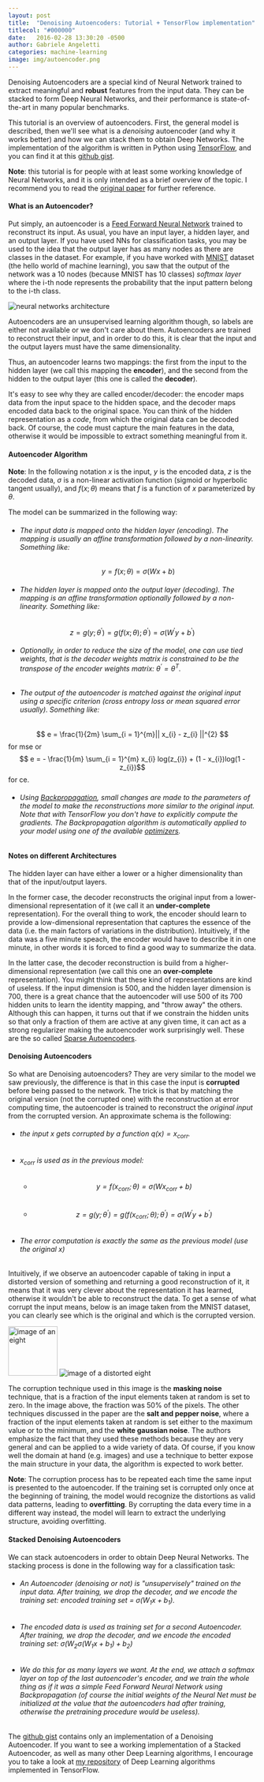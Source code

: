 ```yaml
---
layout: post
title:  "Denoising Autoencoders: Tutorial + TensorFlow implementation"
titlecol: "#000000"
date:   2016-02-28 13:30:20 -0500
author: Gabriele Angeletti
categories: machine-learning
image: img/autoencoder.png
---
```

Denoising Autoencoders are a special kind of Neural Network trained to extract meaningful and **robust** features from the input data. They can be stacked to form Deep Neural Networks, and their performance is state-of-the-art in many popular benchmarks.

This tutorial is an overview of autoencoders. First, the general model is described, then we'll see what is a *denoising* autoencoder (and why it works better) and how we can stack them to obtain Deep Networks.
The implementation of the algorithm is written in Python using [TensorFlow][tf], and you can find it at this [github gist][gs].

**Note**: this tutorial is for people with at least some working knowledge of Neural Networks, and it is only intended as a brief overview of the topic. I recommend you to read the [original paper][sdaepaper] for further reference.

#### What is an Autoencoder?

Put simply, an autoencoder is a [Feed Forward Neural Network][ffnn] trained to reconstruct its input. As usual, you have an input layer, a hidden layer, and an output layer. If you have used NNs for classification tasks, you may be used to the idea that the output layer has as many nodes as there are classes in the dataset. For example, if you have worked with [MNIST][mnst] dataset (the hello world of machine learning), you saw that the output of the network was a 10 nodes (because MNIST has 10 classes) *softmax layer* where the i-th node represents the probability that the input pattern belong to the i-th class.

<img src="../../../../../img/autoencoder.png" alt="neural networks architecture">

Autoencoders are an unsupervised learning algorithm though, so labels are either not available or we don't care about them. Autoencoders are trained to reconstruct their input, and in order to do this, it is clear that the input and the output layers must have the same dimensionality.

Thus, an autoencoder learns two mappings: the first from the input to the hidden layer (we call this mapping the **encoder**), and the second from the hidden to the output layer (this one is called the **decoder**).

It's easy to see why they are called encoder/decoder: the encoder maps data from the input space to the hidden space, and the decoder maps encoded data back to the original space. You can think of the hidden representation as a *code*, from which the original data can be decoded back. Of course, the code must capture the main features in the data, otherwise it would be impossible to extract something meaningful from it.

#### Autoencoder Algorithm

**Note**: In the following notation $x$ is the input, $y$ is the encoded data, $z$ is the decoded data, $\sigma$ is a non-linear activation function (sigmoid or hyperbolic tangent usually), and $f(x ; \theta)$ means that $f$ is a function of $x$ parameterized by $\theta$.

The model can be summarized in the following way:

* ###### The input data is mapped onto the hidden layer (*encoding*). The mapping is usually an affine transformation  followed by a non-linearity. Something like:
   $$ y = f(x ; \theta) = \sigma(Wx + b) $$
* ###### The hidden layer is mapped onto the output layer (*decoding*). The mapping is an affine transformation optionally followed by a non-linearity. Something like:
$$ z = g(y ; \theta^{'}) = g(f(x ; \theta) ; \theta^{'}) = \sigma(W^{'}y + b^{'}) $$
* ###### Optionally, in order to reduce the size of the model, one can use *tied weights*, that is the decoder weights matrix is constrained to be the transpose of the encoder weights matrix: $\theta^{'} = \theta^{T}$.
* ###### The output of the autoencoder is matched against the original input using a specific criterion (cross entropy loss or mean squared error usually). Something like:
$$ e = \frac{1}{2m} \sum_{i = 1}^{m}|| x_{i} - z_{i} ||^{2} $$ for mse or
$$ e = - \frac{1}{m} \sum_{i = 1}^{m} x_{i} log(z_{i}) + (1 - x_{i})log(1 - z_{i})$$ for ce.
* ###### Using [Backpropagation][bp], small changes are made to the parameters of the model to make the reconstructions more similar to the original input. Note that with TensorFlow you don't have to explicitly compute the gradients. The Backpropagation algorithm is automatically applied to your model using one of the available [optimizers][tfopt].

#### Notes on different Architectures

The hidden layer can have either a lower or a higher dimensionality than that of the input/output layers.

In the former case, the decoder reconstructs the original input from a lower-dimensional representation of it (we call it an **under-complete** representation). For the overall thing to work, the encoder should learn to provide a low-dimensional representation that captures the essence of the data (i.e. the main factors of variations in the distribution). Intuitively, if the data was a five minute speach, the encoder would have to describe it in one minute, in other words it is forced to find a good way to summarize the data.

In the latter case, the decoder reconstruction is build from a higher-dimensional representation (we call this one an **over-complete** representation). You might think that these kind of representations are kind of useless. If the input dimension is 500, and the hidden layer dimension is 700, there is a great chance that the autoencoder will use 500 of its 700 hidden units to learn the identity mapping, and "throw away" the others.
Although this can happen, it turns out that if we constrain the hidden units so that only a fraction of them are active at any given time, it can act as a strong regularizer making the autoencoder work surprisingly well. These are the so called [Sparse Autoencoders][sae].

#### Denoising Autoencoders

So what are Denoising autoencoders? They are very similar to the model we saw previously, the difference is that in this case the input is **corrupted** before being passed to the network. The trick is that by matching the original version (not the corrupted one) with the reconstruction at error computing time, the autoencoder is trained to reconstruct the *original input* from the corrupted version. An approximate schema is the following:

* ###### the input $x$ gets corrupted by a function $q(x) = x_{corr}$.
* ###### $x_{corr}$ is used as in the previous model:
  * ###### $$ y = f(x_{corr} ; \theta) = \sigma(Wx_{corr} + b) $$
  * ###### $$ z = g(y ; \theta^{'}) = g(f(x_{corr} ; \theta) ; \theta^{'}) = \sigma(W^{'}y + b^{'}) $$
* ###### The error computation is exactly the same as the previous model (use the original x)

Intuitively, if we observe an autoencoder capable of taking in input a distorted version of something and returning a good reconstruction of it, it means that it was very clever about the representation it has learned, otherwise it wouldn't be able to reconstruct the data.
To get a sense of what corrupt the input means, below is an image taken from the MNIST dataset, you can clearly see which is the original and which is the corrupted version.

<img src="../../../../../img/8.png" width="100px !important" alt="image of an eight">
<img src="../../../../../img/8c.png" alt="image of a distorted eight">

The corruption technique used in this image is the **masking noise** technique, that is a fraction of the input elements taken at random is set to zero. In the image above, the fraction was 50% of the pixels.
The other techniques discussed in the paper are the **salt and pepper noise**, where a fraction of the input elements taken at random is set either to the maximum value or to the minimum, and the **white gaussian noise**. The authors emphasize the fact that they used these methods because they are very general and can be applied to a wide variety of data. Of course, if you know well the domain at hand (e.g. images) and use a technique to better expose the main structure in your data, the algorithm is expected to work better.

**Note**: The corruption process has to be repeated each time the same input is presented to the autoencoder. If the training set is corrupted only once at the beginning of training, the model would recognize the distortions as valid data patterns, leading to **overfitting**. By corrupting the data every time in a different way instead, the model will learn to extract the underlying structure, avoiding overfitting.

#### Stacked Denoising Autoencoders

We can stack autoencoders in order to obtain Deep Neural Networks. The stacking process is done in the following way for a classification task:

* ###### An Autoencoder (denoising or not) is "unsupervisely" trained on the input data. After training, we drop the decoder, and we encode the training set: encoded training set = $\sigma(W_{1}x + b_{1})$.
* ###### The encoded data is used as training set for a second Autoencoder. After training, we drop the decoder, and we encode the encoded training set: $\sigma(W_{2}\sigma(W_{1}x + b_{1}) + b_{2})$
* ###### We do this for as many layers we want. At the end, we attach a softmax layer on top of the last autoencoder's encoder, and we train the whole thing as if it was a simple Feed Forward Neural Network using Backpropagation (of course the initial weights of the Neural Net must be initialized at the value that the autoencoders had after training, otherwise the pretraining procedure would be useless).

The [github gist][gs] contains only an implementation of a Denoising Autoencoder. If you want to see a working implementation of a Stacked Autoencoder, as well as many other Deep Learning algorithms, I encourage you to take a look at [my repository][mydptf] of Deep Learning algorithms implemented in TensorFlow.

[tf]: https://www.tensorflow.org/
[gs]: https://gist.github.com/blackecho/3a6e4d512d3aa8aa6cf9
[sdaepaper]: http://www.jmlr.org/papers/volume11/vincent10a/vincent10a.pdf
[ffnn]: https://en.wikipedia.org/wiki/Feedforward_neural_network
[mnst]: http://yann.lecun.com/exdb/mnist/
[bp]: http://mattmazur.com/2015/03/17/a-step-by-step-backpropagation-example/
[tfopt]: https://www.tensorflow.org/versions/r0.7/api_docs/python/train.html#optimizers
[sae]: https://web.stanford.edu/class/cs294a/sparseAutoencoder.pdf
[mydptf]: https://github.com/blackecho/Deep-Learning-TensorFlow
